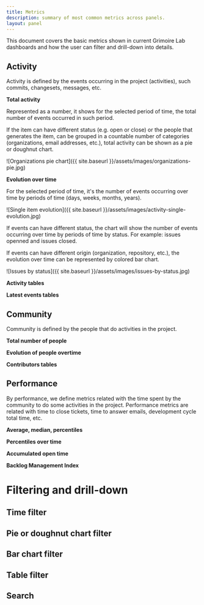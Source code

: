 ```yaml
---
title: Metrics
description: summary of most common metrics across panels.
layout: panel
---
```


This document covers the basic metrics shown in current Grimoire Lab dashboards and how the user can filter
and drill-down into details.

## Activity

Activity is defined by the events occurring in the project (activities), such commits, changesets, messages, etc.

**Total activity**

Represented as a number, it shows for the selected period of time, the total number of events occurred in such period.

If the item can have different status (e.g. open or close) or the people that generates the item, can be grouped
in a countable number of categories (organizations, email addresses, etc.), total activity can be shown as a
pie or doughnut chart.

![Organizations pie chart]({{ site.baseurl }}/assets/images/organizations-pie.jpg)

**Evolution over time**

For the selected period of time, it's the number of events occurring over time by periods of time (days, weeks, months, years).

![Single item evolution]({{ site.baseurl }}/assets/images/activity-single-evolution.jpg)

If events can have different status, the chart will show the number of events occurring over time by periods of time by status.
For example: issues openned and issues closed.

If events can have different origin (organization, repository, etc.), the evolution over time can be represented
by colored bar chart.

![Issues by status]({{ site.baseurl }}/assets/images/issues-by-status.jpg)

**Activity tables**

**Latest events tables**

## Community

Community is defined by the people that do activities in the project.

**Total number of people**

**Evolution of people overtime**

**Contributors tables**

## Performance

By performance, we define metrics related with the time spent by the community to do some activities in the project.
Performance metrics are related with time to close tickets, time to answer emails, development cycle total time, etc.

**Average, median, percentiles**

**Percentiles over time**

**Accumulated open time**

**Backlog Management Index**

# Filtering and drill-down

## Time filter

## Pie or doughnut chart filter

## Bar chart filter

## Table filter

## Search
